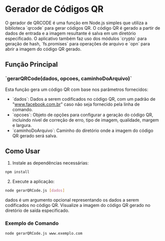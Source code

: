 # Gerador de Códigos QR

O gerador de QRCODE é uma função em Node.js simples que utiliza a biblioteca \`qrcode\` para gerar códigos QR. O código QR é gerado a partir de dados de entrada e a imagem resultante é salva em um diretório especificado. O aplicativo também faz uso dos módulos \`crypto\` para geração de hash, \`fs.promises\` para operações de arquivo e \`opn\` para abrir a imagem do código QR gerado.

## Função Principal

### \`gerarQRCode(dados, opcoes, caminhoDoArquivo)\`

Esta função gera um código QR com base nos parâmetros fornecidos:

- \`dados\`: Dados a serem codificados no código QR, com um padrão de "www.facebook.com.br" caso não seja fornecido pela linha de comando.
- \`opcoes\`: Objeto de opções para configurar a geração do código QR, incluindo nível de correção de erro, tipo de imagem, qualidade, margem e largura.
- \`caminhoDoArquivo\`: Caminho do diretório onde a imagem do código QR gerado será salva.

## Como Usar

1. Instale as dependências necessárias:

```bash
npm install
```

2. Execute a aplicação:
```bash
node gerarQRCode.js [dados]
```
dados é um argumento opcional representando os dados a serem codificados no código QR.
Visualize a imagem do código QR gerado no diretório de saída especificado.

### Exemplo de Comando
```bash
node gerarQRCode.js www.exemplo.com
```


